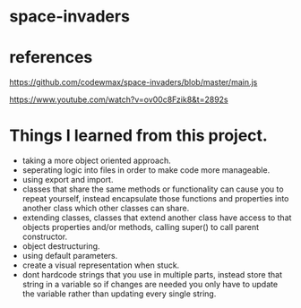 # space-invaders

# references

https://github.com/codewmax/space-invaders/blob/master/main.js

https://www.youtube.com/watch?v=ov00c8Fzik8&t=2892s

# Things I learned from this project.

- taking a more object oriented approach.
- seperating logic into files in order to make code more manageable.
- using export and import.
- classes that share the same methods or functionality can cause you to repeat yourself, instead encapsulate those functions and properties into another class which other classes can share.
- extending classes, classes that extend another class have access to that objects properties and/or methods, calling super() to call parent constructor.
- object destructuring.
- using default parameters.
- create a visual representation when stuck.
- dont hardcode strings that you use in multiple parts, instead store that string in a variable so if changes are needed you only have to update the variable rather than updating every single string.
